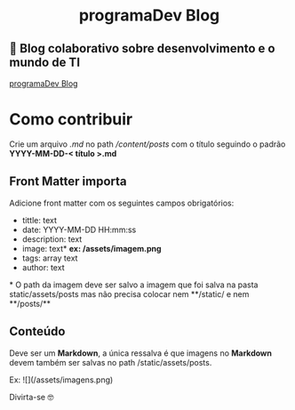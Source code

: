 
<h1 align="center">
  programaDev Blog
</h1>


## 🚀 Blog colaborativo sobre desenvolvimento e o mundo de TI

[programaDev Blog](https://proagramadev.netlify.app/)

# Como contribuir

Crie um arquivo *.md* no path */content/posts* com o título seguindo o padrão **YYYY-MM-DD-< título >.md**

## Front Matter importa

Adicione front matter com os seguintes campos obrigatórios:

- tittle: text
- date: YYYY-MM-DD HH:mm:ss
- description: text
- image: text* **ex: /assets/imagem.png**
- tags: array text
- author: text

<p>* O path da imagem deve ser salvo a imagem que foi salva na pasta static/assets/posts mas não precisa colocar nem **/static/ e nem **/posts/**</p>

## Conteúdo

Deve ser um **Markdown**, a única ressalva é que imagens no **Markdown** devem também ser salvas no path /static/assets/posts.
<p>Ex: ![](/assets/imagens.png)</p>


Divirta-se 🤓
